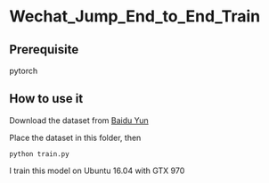 # Wechat_Jump_End_to_End_Train

## Prerequisite

pytorch

## How to use it

Download the dataset from [Baidu Yun](https://pan.baidu.com/s/1o9NNvqq)

Place the dataset in this folder, then

```
python train.py

```
I train this model on Ubuntu 16.04 with GTX 970